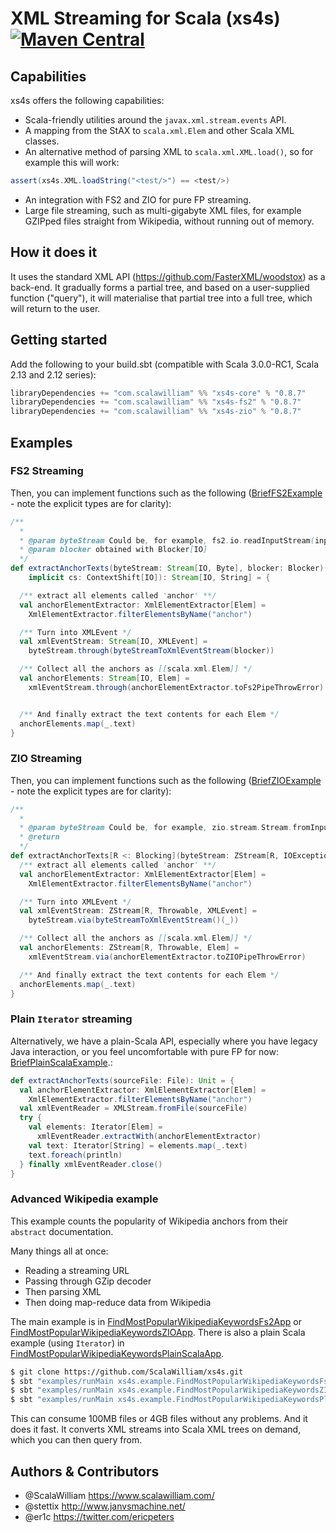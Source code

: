 XML Streaming for Scala (xs4s) [![Maven Central](https://img.shields.io/maven-central/v/com.scalawilliam/xs4s-core_2.13.svg)](https://maven-badges.herokuapp.com/maven-central/com.scalawilliam/xs4s-core_2.13)
====

## Capabilities

xs4s offers the following capabilities:

- Scala-friendly utilities around the `javax.xml.stream.events` API.
- A mapping from the StAX to `scala.xml.Elem` and other Scala XML classes.
- An alternative method of parsing XML to `scala.xml.XML.load()`, so for example this will work:
```scala
assert(xs4s.XML.loadString("<test/>") == <test/>)
```
- An integration with FS2 and ZIO for pure FP streaming.
- Large file streaming, such as multi-gigabyte XML files, for example GZIPped files straight from Wikipedia, without running out of memory.


## How it does it
It uses the standard XML API (https://github.com/FasterXML/woodstox) as a back-end. It gradually forms a partial tree, and based on a user-supplied function ("query"), it will materialise that partial tree into a full tree, which will return to the user.

## Getting started

Add the following to your build.sbt (compatible with Scala 3.0.0-RC1, Scala 2.13 and 2.12 series):

```sbt
libraryDependencies += "com.scalawilliam" %% "xs4s-core" % "0.8.7"
libraryDependencies += "com.scalawilliam" %% "xs4s-fs2" % "0.8.7"
libraryDependencies += "com.scalawilliam" %% "xs4s-zio" % "0.8.7"
```

## Examples

### FS2 Streaming

Then, you can implement functions such as the following ([BriefFS2Example](example/src/main/scala/xs4s/example/brief/BriefFS2Example.scala) - note the explicit types are for clarity):

```scala
/**
  *
  * @param byteStream Could be, for example, fs2.io.readInputStream(inputStream)
  * @param blocker obtained with Blocker[IO]
  */
def extractAnchorTexts(byteStream: Stream[IO, Byte], blocker: Blocker)(
    implicit cs: ContextShift[IO]): Stream[IO, String] = {

  /** extract all elements called 'anchor' **/
  val anchorElementExtractor: XmlElementExtractor[Elem] =
    XmlElementExtractor.filterElementsByName("anchor")

  /** Turn into XMLEvent */
  val xmlEventStream: Stream[IO, XMLEvent] =
    byteStream.through(byteStreamToXmlEventStream(blocker))

  /** Collect all the anchors as [[scala.xml.Elem]] */
  val anchorElements: Stream[IO, Elem] =
    xmlEventStream.through(anchorElementExtractor.toFs2PipeThrowError)


  /** And finally extract the text contents for each Elem */
  anchorElements.map(_.text)
}
```

### ZIO Streaming

Then, you can implement functions such as the following ([BriefZIOExample](example/src/main/scala/xs4s/example/brief/BriefZIOExample.scala) - note the explicit types are for clarity):

```scala
/**
  *
  * @param byteStream Could be, for example, zio.stream.Stream.fromInputStream(inputStream)
  * @return
  */
def extractAnchorTexts[R <: Blocking](byteStream: ZStream[R, IOException, Byte]): ZStream[R, Throwable, String] = {
  /** extract all elements called 'anchor' **/
  val anchorElementExtractor: XmlElementExtractor[Elem] =
    XmlElementExtractor.filterElementsByName("anchor")

  /** Turn into XMLEvent */
  val xmlEventStream: ZStream[R, Throwable, XMLEvent] =
    byteStream.via(byteStreamToXmlEventStream()(_))

  /** Collect all the anchors as [[scala.xml.Elem]] */
  val anchorElements: ZStream[R, Throwable, Elem] =
    xmlEventStream.via(anchorElementExtractor.toZIOPipeThrowError)

  /** And finally extract the text contents for each Elem */
  anchorElements.map(_.text)
}
```

### Plain `Iterator` streaming

Alternatively, we have a plain-Scala API, especially where you have legacy Java interaction, or you feel uncomfortable with pure FP for now: [BriefPlainScalaExample](example/src/main/scala/xs4s/example/brief/BriefPlainScalaExample.scala).:

```scala
def extractAnchorTexts(sourceFile: File): Unit = {
  val anchorElementExtractor: XmlElementExtractor[Elem] =
    XmlElementExtractor.filterElementsByName("anchor")
  val xmlEventReader = XMLStream.fromFile(sourceFile)
  try {
    val elements: Iterator[Elem] =
      xmlEventReader.extractWith(anchorElementExtractor)
    val text: Iterator[String] = elements.map(_.text)
    text.foreach(println)
  } finally xmlEventReader.close()
}
``` 

### Advanced Wikipedia example

This example counts the popularity of Wikipedia anchors from their `abstract` documentation.

Many things all at once:
- Reading a streaming URL
- Passing through GZip decoder
- Then parsing XML
- Then doing map-reduce data from Wikipedia

The main example is in [FindMostPopularWikipediaKeywordsFs2App](example/src/main/scala/xs4s/example/FindMostPopularWikipediaKeywordsFs2App.scala) or [FindMostPopularWikipediaKeywordsZIOApp](example/src/main/scala/xs4s/example/FindMostPopularWikipediaKeywordsZIOApp.scala).
There is also a plain Scala example (using `Iterator`) in [FindMostPopularWikipediaKeywordsPlainScalaApp](example/src/main/scala/xs4s/example/FindMostPopularWikipediaKeywordsPlainScalaApp.scala).

```bash
$ git clone https://github.com/ScalaWilliam/xs4s.git
$ sbt "examples/runMain xs4s.example.FindMostPopularWikipediaKeywordsFs2App" 
$ sbt "examples/runMain xs4s.example.FindMostPopularWikipediaKeywordsZIOApp" 
$ sbt "examples/runMain xs4s.example.FindMostPopularWikipediaKeywordsPlainScalaApp" 
```

This can consume 100MB files or 4GB files without any problems. And it does it fast. It converts XML streams into Scala XML trees on demand, which you can then query from.

## Authors & Contributors
- @ScalaWilliam <https://www.scalawilliam.com/>
- @stettix <http://www.janvsmachine.net/>
- @er1c <https://twitter.com/ericpeters>
